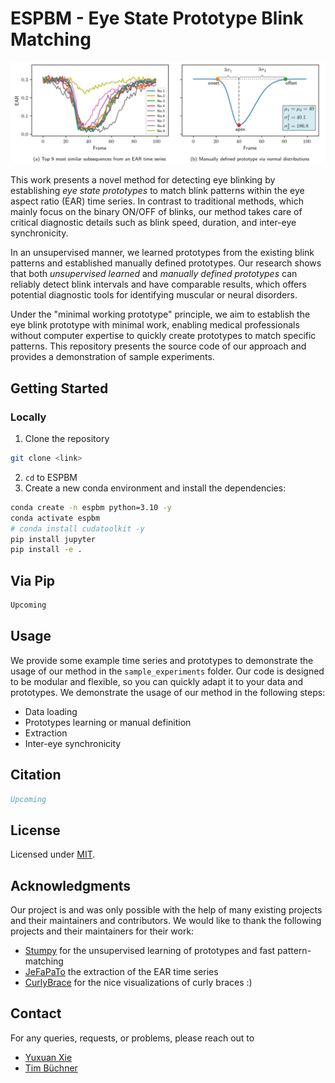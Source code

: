 # ESPBM - Eye State Prototype Blink Matching

![Prototype Learning and Manual Definition](assets/prototypes.png)

This work presents a novel method for detecting eye blinking by establishing *eye state prototypes* to match blink patterns within the eye aspect ratio (EAR) time series.
In contrast to traditional methods, which mainly focus on the binary ON/OFF of blinks, our method takes care of critical diagnostic details such as blink speed, duration, and inter-eye synchronicity.

In an unsupervised manner, we learned prototypes from the existing blink patterns and established manually defined prototypes.
Our research shows that both *unsupervised learned* and *manually defined prototypes* can reliably detect blink intervals and have comparable results, which offers potential diagnostic tools for identifying muscular or neural disorders.

Under the "minimal working prototype" principle, we aim to establish the eye blink prototype with minimal work, enabling medical professionals without computer expertise to quickly create prototypes to match specific patterns.
This repository presents the source code of our approach and provides a demonstration of sample experiments.

## Getting Started

### Locally

1. Clone the repository

```bash
git clone <link>
```

2. `cd` to ESPBM
3. Create a new conda environment and install the dependencies:

```bash
conda create -n espbm python=3.10 -y
conda activate espbm
# conda install cudatoolkit -y
pip install jupyter
pip install -e .
```

## Via Pip

```bash
Upcoming
```

## Usage

We provide some example time series and prototypes to demonstrate the usage of our method in the `sample_experiments` folder.
Our code is designed to be modular and flexible, so you can quickly adapt it to your data and prototypes.
We demonstrate the usage of our method in the following steps:

- Data loading
- Prototypes learning or manual definition
- Extraction
- Inter-eye synchronicity

## Citation

```bibtex
Upcoming
```

## License

Licensed under [MIT](License.txt).

## Acknowledgments

Our project is and was only possible with the help of many existing projects and their maintainers and contributors.
We would like to thank the following projects and their maintainers for their work:

- [Stumpy](https://github.com/TDAmeritrade/stumpy) for the unsupervised learning of prototypes and fast pattern-matching
- [JeFaPaTo](https://github.com/cvjena/JeFaPaTo) the extraction of the EAR time series
- [CurlyBrace](https://github.com/iruletheworld/matplotlib-curly-brace) for the nice visualizations of curly braces :)

## Contact

For any queries, requests, or problems, please reach out to

- [Yuxuan Xie](yuxuan.xie@uni-jena.de)
- [Tim Büchner](tim.buechner@uni-jena.de)
